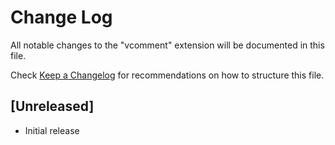 # Change Log

All notable changes to the "vcomment" extension will be documented in this file.

Check [Keep a Changelog](http://keepachangelog.com/) for recommendations on how to structure this file.

## [Unreleased]

- Initial release